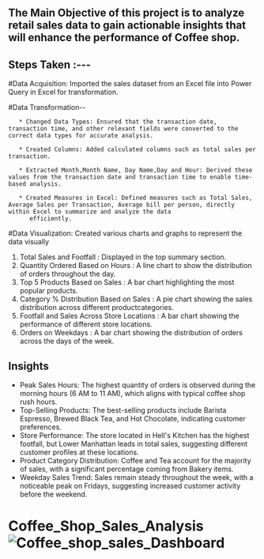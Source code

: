 ## The Main Objective of this project is to analyze retail sales data to gain actionable insights that will enhance the performance of Coffee shop.
   
   
   ## Steps Taken  :---
  #Data Acquisition: Imported the sales dataset from an Excel file into Power Query in Excel for transformation.  
  
  #Data Transformation--  
  
       * Changed Data Types: Ensured that the transaction date, transaction time, and other relevant fields were converted to the correct data types for accurate analysis.  
       
       * Created Columns: Added calculated columns such as total sales per transaction.  
       
       * Extracted Month,Month Name, Day Name,Day and Hour: Derived these values from the transaction date and transaction time to enable time-based analysis.  
       
       * Created Measures in Excel: Defined measures such as Total Sales, Average Sales per Transaction, Average bill per person, directly within Excel to summarize and analyze the data 
          efficiently.


#Data Visualization: Created various charts and graphs to represent the data visually

  1. Total Sales and Footfall : Displayed in the top summary section.
  2. Quantity Ordered Based on Hours : A line chart to show the distribution of orders throughout the day.
  3. Top 5 Products Based on Sales : A bar chart highlighting the most popular products.
  4. Category % Distribution Based on Sales : A pie chart showing the sales distribution across different productcategories.
  5. Footfall and Sales Across Store Locations : A bar chart showing the performance of different store locations.
  6. Orders on Weekdays : A bar chart showing the distribution of orders across the days of the week.
 
 
 ## Insights
  
  * Peak Sales Hours: The highest quantity of orders is observed during the morning hours (6 AM to 11 AM), which aligns with typical coffee shop rush hours.
  * Top-Selling Products: The best-selling products include Barista Espresso, Brewed Black Tea, and Hot Chocolate, indicating customer preferences.
  * Store Performance: The store located in Hell's Kitchen has the highest footfall, but Lower Manhattan leads in total sales, suggesting different customer profiles at these locations.
  * Product Category Distribution: Coffee and Tea account for the majority of sales, with a significant percentage coming from Bakery items.
  * Weekday Sales Trend: Sales remain steady throughout the week, with a noticeable peak on Fridays, suggesting increased customer activity before the weekend.












# Coffee_Shop_Sales_Analysis![Coffee_shop_sales_Dashboard](https://github.com/user-attachments/assets/5f3eefab-2801-4e5b-8c94-527787860718)
